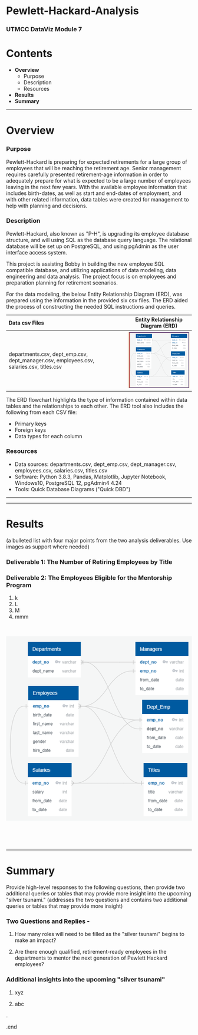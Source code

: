 # Pewlett-Hackard-Analysis
### UTMCC DataViz Module 7

# Contents

- **Overview**
    - Purpose
    - Description
    - Resources
- **Results**
- **Summary**

---

# Overview

### Purpose

Pewlett-Hackard is preparing for expected retirements for a large group of employees that will be reaching the retirement age. Senior management requires carefully presented retirement-age information in order to adequately prepare for what is expected to be a large number of employees leaving in the next few years. 
With the available employee information that includes birth-dates, as well as start and end-dates of employment, and with other related information, data tables were created for management to help with planning and decisions.

### Description

Pewlett-Hackard, also known as "P-H", is upgrading its employee database structure, and will using SQL as the database query language. The relational database will be set up on PostgreSQL, and using pgAdmin as the user interface access system. 

This project is assisting Bobby in building the new employee SQL compatible database, and utilizing applications of data modeling, data engineering and data analysis. The project focus is on employees and preparation planning for retirement scenarios. 

For the data modeling, the below Entity Relationship Diagram (ERD), was prepared using the information in the provided six csv files. The ERD aided the process of constructing the needed SQL instructions and queries. 
 

| Data csv Files | Entity Relationship Diagram (ERD) |
| :---         |     :---:      |
| departments.csv, dept_emp.csv, dept_manager.csv, employees.csv, salaries.csv, titles.csv |    ![Employee2DB.png](https://github.com/larrydodson/Pewlett-Hackard-Analysis/blob/master/Employee2DB.png)     |


The ERD flowchart highlights the type of information contained within data tables and the relationships to each other. The ERD tool also includes the following from each CSV file:
  - Primary keys
  - Foreign keys
  - Data types for each column



### Resources

- Data sources: departments.csv, dept_emp.csv, dept_manager.csv, employees.csv, salaries.csv, titles.csv
- Software: Python 3.8.3, Pandas, Matplotlib, Jupyter Notebook, Windows10, PostgreSQL 12, pgAdmin4 4.24
- Tools: Quick Database Diagrams ("Quick DBD")

---
---

# Results
  (a bulleted list with four major points from the two analysis deliverables. Use images as support where needed) 

### Deliverable 1: The Number of Retiring Employees by Title


### Deliverable 2: The Employees Eligible for the Mentorship Program


  1. k
  2. L
  3. M
  4. mmm 
  
  




![]()


![EmployeeDB.png](https://github.com/larrydodson/Pewlett-Hackard-Analysis/blob/master/EmployeeDB.png)


![]()


![]()




---

# Summary

Provide high-level responses to the following questions, then provide two additional queries or tables that may provide more insight into the upcoming "silver tsunami."
(addresses the two questions and contains two additional queries or tables that may provide more insight) 

### Two Questions and Replies - 
  1. How many roles will need to be filled as the "silver tsunami" begins to make an impact?
  
  
  
  2. Are there enough qualified, retirement-ready employees in the departments to mentor the next generation of Pewlett Hackard employees?




### Additional insights into the upcoming "silver tsunami"
  1. xyz 
  
  2. abc 
  
  
.

.end 
